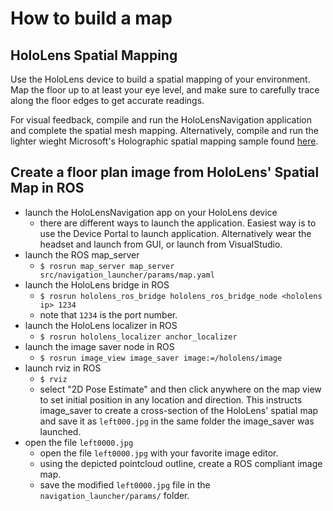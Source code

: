 # How to build a map

## HoloLens Spatial Mapping

Use the HoloLens device to build a spatial mapping of your environment. Map the floor up to at least your eye level, 
and make sure to carefully trace along the floor edges to get accurate readings.

For visual feedback, compile and run the HoloLensNavigation application and complete the spatial mesh mapping. Alternatively,
 compile and run the lighter wieght Microsoft's Holographic spatial mapping sample found 
[here](https://github.com/microsoft/Windows-universal-samples/tree/master/Samples/HolographicSpatialMapping).

## Create a floor plan image from HoloLens' Spatial Map in ROS

- launch the HoloLensNavigation app on your HoloLens device
    - there are different ways to launch the application. Easiest way is to use the Device Portal to launch 
application. Alternatively wear the headset and launch from GUI, or launch from VisualStudio.
- launch the ROS map_server
    - ```$ rosrun map_server map_server src/navigation_launcher/params/map.yaml```
- launch the HoloLens bridge in ROS
    - ```$ rosrun hololens_ros_bridge hololens_ros_bridge_node <hololens ip> 1234```
    - note that ```1234``` is the port number.
- launch the HoloLens localizer in ROS
    - ```$ rosrun hololens_localizer anchor_localizer```
- launch the image saver node in ROS
    - ```$ rosrun image_view image_saver image:=/hololens/image```
- launch rviz in ROS  
    - ```$ rviz```
    - select "2D Pose Estimate" and then click anywhere on the map view to set initial position in any location and 
  direction. This instructs image_saver to create a cross-section of the HoloLens' spatial map and save it as 
  ```left000.jpg``` in the same folder the image_saver was launched.
- open the file ```left0000.jpg```
    - open the file ```left0000.jpg``` with your favorite image editor.
    - using the depicted pointcloud outline, create a ROS compliant image map.
    - save the modified ```left0000.jpg``` file in the ```navigation_launcher/params/``` folder.
